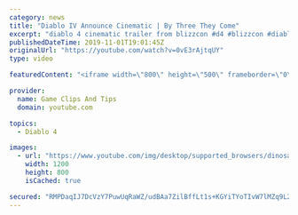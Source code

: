 ```yaml
---
category: news
title: "Diablo IV Announce Cinematic | By Three They Come"
excerpt: "diablo 4 cinematic trailer from blizzcon #d4 #blizzcon #diablo."
publishedDateTime: 2019-11-01T19:01:45Z
originalUrl: "https://youtube.com/watch?v=0vE3rAjtqUY"
type: video

featuredContent: "<iframe width=\"800\" height=\"500\" frameborder=\"0\" src=\"https://www.youtube.com/embed/0vE3rAjtqUY\" allow=\"accelerometer; autoplay; encrypted-media; gyroscope; picture-in-picture\" allowfullscreen></iframe>"

provider:
  name: Game Clips And Tips
  domain: youtube.com

topics:
  - Diablo 4

images:
  - url: "https://www.youtube.com/img/desktop/supported_browsers/dinosaur.png"
    width: 1200
    height: 800
    isCached: true

secured: "RMPDaqIJ7DcVzY7PuwUqRaWZ/udBAa7ZilBffLt1s+KGYiTYoTIvW7lMZq9L2CQ+jMjq+1nRY1W9QgYaRE4QFjt0ZKq1eS/lhxtQueX56Ss/66PaPPaERPYmiRmXgnLyqFkqPnO3KBW03BamWjD8N/mSnMH/DE1zD8d9ULmLUGuiGEwQoj4VXwTrKZ9AN6t7H1W8HjfoGaE+q7o5cpXYvVj8qfwIQfKMTYZpfojvp3/mDJ+p7vixY5Gs4uHISSytb+9GeqIGIXW8G5f1y+IbxV8AYptLl4QU6b37dhvXor0F5Z8sMsbfyjL1/UNb5U0aHgKF+afYsW3DBfYARkYF/zdFSJ98wLsjPlC42DqR6INVZg7uHOCLPFULXEvBa+EUTRUKM/bJvuMQTUmJIBCNyw==;r9uqdwcL+WCpwYJTCN+w9Q=="
---
```


